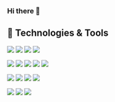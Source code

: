 ### Hi there 👋

## 🔧 Technologies & Tools
![](https://img.shields.io/badge/Code-PHP-informational?style=flat&logo=php&logoColor=white&color=7377ad)
![](https://img.shields.io/badge/Code-JavaScript-informational?style=flat&logo=javascript&logoColor=white&color=efd81d)
![](https://img.shields.io/badge/Code-HTML-informational?style=flat&logo=html5&logoColor=white&color=e96228)
![](https://img.shields.io/badge/Code-CSS-informational?style=flat&logo=css3&logoColor=white&color=2862e9)



![](https://img.shields.io/badge/Framework-LARAVEL-informational?style=flat&logo=laravel&logoColor=white&color=f7615c)
![](https://img.shields.io/badge/Framework-ANGULAR-informational?style=flat&logo=angular&logoColor=white&color=bd002e)
![](https://img.shields.io/badge/Framework-NODE-informational?style=flat&logo=node&logoColor=white&color=8cbe3f)
![](https://img.shields.io/badge/Framework-IONIC-informational?style=flat&logo=ionic&logoColor=white&color=367cf7)
![](https://img.shields.io/badge/Framework-REACT-informational?style=flat&logo=react&logoColor=white&color=5ed3f3)

![](https://img.shields.io/badge/DB-PostgreSQL-informational?style=flat&logo=postgresql&logoColor=white&color=2e5e8b)
![](https://img.shields.io/badge/DB-Mysql-informational?style=flat&logo=mysql&logoColor=white&color=005e86)
![](https://img.shields.io/badge/DB-Mongo-informational?style=flat&logo=mongodb&logoColor=white&color=4d9144)
![](https://img.shields.io/badge/Code-ORACLE-informational?style=flat&logo=oracle&logoColor=white&color=c34432)


![](https://img.shields.io/badge/Editor-IntelliJ_IDEA-informational?style=flat&logo=intellij-idea&logoColor=white&color=8451a2)
![](https://img.shields.io/badge/Shell-Bash-informational?style=flat&logo=gnu-bash&logoColor=white&color=240d1c)
![](https://img.shields.io/badge/Editor-Visual_studio_code-informational?style=flat&logo=visual-studio-code&logoColor=white&color=037bb6)


<!--
**ccarch/ccarch** is a ✨ _special_ ✨ repository because its `README.md` (this file) appears on your GitHub profile.

Here are some ideas to get you started:

- 🔭 I’m currently working on ...
- 🌱 I’m currently learning ...
- 👯 I’m looking to collaborate on ...
- 🤔 I’m looking for help with ...
- 💬 Ask me about ...
- 📫 How to reach me: ...
- 😄 Pronouns: ...
- ⚡ Fun fact: ...
-->
